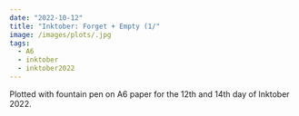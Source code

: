 ```yaml
---
date: "2022-10-12"
title: "Inktober: Forget + Empty (1/"
image: /images/plots/.jpg
tags:
  - A6
  - inktober
  - inktober2022
---
```


Plotted with fountain pen on A6 paper for the 12th and 14th day of Inktober 2022.
